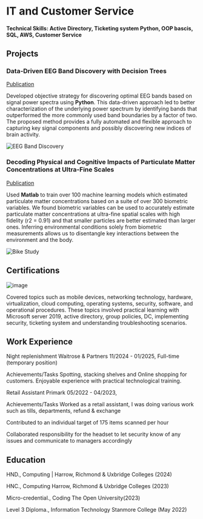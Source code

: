 # IT and Customer Service

#### Technical Skills: Active Directory, Ticketing system Python, OOP bascis, SQL, AWS, Customer Service
 

## Projects
### Data-Driven EEG Band Discovery with Decision Trees
[Publication](https://www.mdpi.com/1424-8220/22/8/3048)

Developed objective strategy for discovering optimal EEG bands based on signal power spectra using **Python**. This data-driven approach led to better characterization of the underlying power spectrum by identifying bands that outperformed the more commonly used band boundaries by a factor of two. The proposed method provides a fully automated and flexible approach to capturing key signal components and possibly discovering new indices of brain activity.

![EEG Band Discovery](/assets/img/eeg_band_discovery.jpeg)

### Decoding Physical and Cognitive Impacts of Particulate Matter Concentrations at Ultra-Fine Scales
[Publication](https://www.mdpi.com/1424-8220/22/11/4240)

Used **Matlab** to train over 100 machine learning models which estimated particulate matter concentrations based on a suite of over 300 biometric variables. We found biometric variables can be used to accurately estimate particulate matter concentrations at ultra-fine spatial scales with high fidelity (r2 = 0.91) and that smaller particles are better estimated than larger ones. Inferring environmental conditions solely from biometric measurements allows us to disentangle key interactions between the environment and the body.

![Bike Study](/assets/img/bike_study.jpeg)

## Certifications
![image](https://github.com/user-attachments/assets/32eb512c-5d7e-43a2-b3ba-952db66455e9)

Covered topics such as mobile devices, networking technology, hardware, virtualization, cloud computing, operating systems, security, software, and operational procedures. These topics involved practical learning with Microsoft server 2019, active directory, group policies, DC, implementing security, ticketing system and understanding troubleshooting scenarios.

## Work Experience

Night replenishment Waitrose & Partners 11/2024 - 01/2025, Full-time (temporary position) 

Achievements/Tasks Spotting, stacking shelves and Online shopping for customers. Enjoyable experience with practical technological training.

Retail Assistant Primark 05/2022 - 04/2023, 

Achievements/Tasks Worked as a retail assistant, I was doing various work such as tills, departments, refund & exchange 

Contributed to an individual target of 175 items scanned per hour 

Collaborated responsibility for the headset to let security know of any issues and communicate to managers accordingly



## Education


HND., Computing | Harrow, Richmond & Uxbridge Colleges (2024)

HNC., Computing	Harrow, Richmond & Uxbridge Colleges (2023)

Micro-credential., Coding	The Open University(2023)

Level 3 Diploma., Information Technology	Stanmore College (May 2022)



